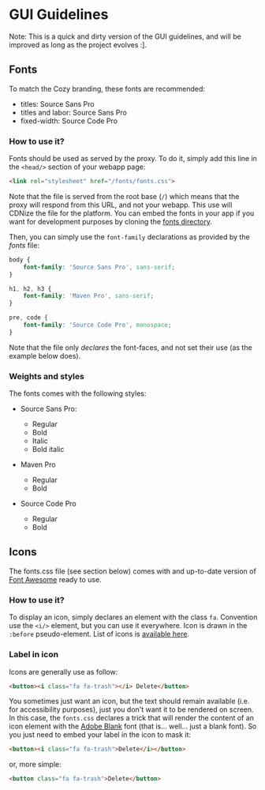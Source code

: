 # GUI Guidelines

Note: This is a quick and dirty version of the GUI guidelines, and will be improved as long as the project evolves :].


## Fonts

To match the Cozy branding, these fonts are recommended:

- titles: Source Sans Pro
- titles and labor: Source Sans Pro
- fixed-width: Source Code Pro

### How to use it?

Fonts should be used as served by the proxy. To do it, simply add this line in the `<head/>` section of your webapp page:

```html
<link rel="stylesheet" href="/fonts/fonts.css">
```

Note that the file is served from the root base (`/`) which means that the proxy will respond from this URL, and not your webapp. This use will CDNize the file for the platform. You can embed the fonts in your app if you want for development purposes by cloning the [fonts directory](https://github.com/cozy/cozy-proxy/tree/master/client/app/assets/fonts).

Then, you can simply use the `font-family` declarations as provided by the _fonts_ file:

```css
body {
    font-family: 'Source Sans Pro', sans-serif;
}

h1, h2, h3 {
    font-family: 'Maven Pro', sans-serif;
}

pre, code {
    font-family: 'Source Code Pro', monospace;
}
```

Note that the file only _declares_ the font-faces, and not set their use (as the example below does).

### Weights and styles

The fonts comes with the following styles:

- Source Sans Pro:
    - Regular
    - Bold
    - Italic
    - Bold italic

- Maven Pro
    - Regular
    - Bold

- Source Code Pro
    - Regular
    - Bold


## Icons

The fonts.css file (see section below) comes with and up-to-date version of [Font Awesome](http://fortawesome.github.io/Font-Awesome/) ready to use.

### How to use it?

To display an icon, simply declares an element with the class `fa`. Convention use the `<i/>` element, but you can use it everywhere. Icon is drawn in the `:before` pseudo-element. List of icons is [available here](http://fortawesome.github.io/Font-Awesome/icons/).


### Label in icon

Icons are generally use as follow:

```html
<button><i class="fa fa-trash"></i> Delete</button>
```

You sometimes just want an icon, but the text should remain available (i.e. for accessibility purposes), just you don't want it to be rendered on screen. In this case, the `fonts.css` declares a trick that will render the content of an icon element with the [Adobe Blank](https://github.com/adobe-fonts/adobe-blank) font (that is… well… just a blank font). So you just need to embed your label in the icon to mask it:

```html
<button><i class="fa fa-trash">Delete</i></button>
```

or, more simple:

```html
<button class="fa fa-trash">Delete</button>
```
